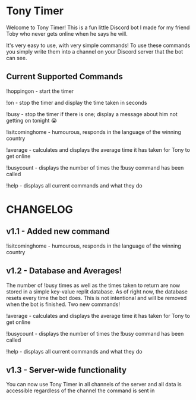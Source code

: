 # Tony Timer


Welcome to Tony Timer! This is a fun little Discord bot I made for my friend Toby who never gets online when he says he will.

It's very easy to use, with very simple commands! To use these commands you simply write them into a channel on your Discord server that the bot can see.

Current Supported Commands
--------------------------

!hoppingon - start the timer

!on - stop the timer and display the time taken in seconds

!busy - stop the timer if there is one; display a message about him not getting on tonight 😭

!isitcominghome - humourous, responds in the language of the winning country

!average - calculates and displays the average time it has taken for Tony to get online

!busycount - displays the number of times the !busy command has been called

!help - displays all current commands and what they do

CHANGELOG
=========

v1.1 - Added new command
------------------------

!isitcominghome - humourous, responds in the language of the winning country

v1.2 - Database and Averages!
-----------------------------

The number of !busy times as well as the times taken to return are now stored in a simple key-value replit database. As of right now, the database resets every time the bot does. This is not intentional and will be removed when the bot is finished. Two new commands!

!average - calculates and displays the average time it has taken for Tony to get online

!busycount - displays the number of times the !busy command has been called

!help - displays all current commands and what they do

v1.3 - Server-wide functionality
--------------------------------

You can now use Tony Timer in all channels of the server and all data is accessible regardless of the channel the command is sent in
